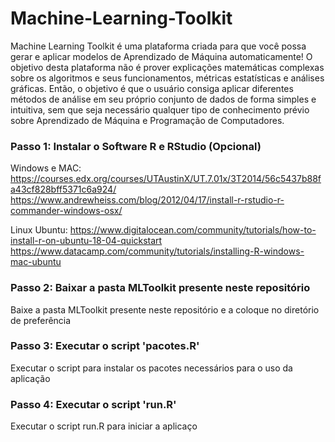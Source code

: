 # Machine-Learning-Toolkit

Machine Learning Toolkit é uma plataforma criada para que você possa gerar e aplicar modelos de Aprendizado de Máquina automaticamente! 
O objetivo desta plataforma não é prover explicações matemáticas complexas sobre os algoritmos e seus funcionamentos, métricas estatísticas e análises gráficas. Então, o objetivo é que o usuário consiga aplicar diferentes métodos de análise em seu próprio conjunto de dados de forma simples e intuitiva, sem que seja necessário qualquer tipo de conhecimento prévio sobre Aprendizado de Máquina e Programação de Computadores. 

### Passo 1: Instalar o Software R e RStudio (Opcional)

Windows e MAC:
https://courses.edx.org/courses/UTAustinX/UT.7.01x/3T2014/56c5437b88fa43cf828bff5371c6a924/
https://www.andrewheiss.com/blog/2012/04/17/install-r-rstudio-r-commander-windows-osx/

Linux Ubuntu: 
https://www.digitalocean.com/community/tutorials/how-to-install-r-on-ubuntu-18-04-quickstart
https://www.datacamp.com/community/tutorials/installing-R-windows-mac-ubuntu

### Passo 2: Baixar a pasta MLToolkit presente neste repositório
Baixe a pasta MLToolkit presente neste repositório e a coloque no diretório de preferência

### Passo 3: Executar o script 'pacotes.R' 
Executar o script para instalar os pacotes necessários para o uso da aplicação

### Passo 4: Executar o script 'run.R'
Executar o script run.R para iniciar a aplicaço
